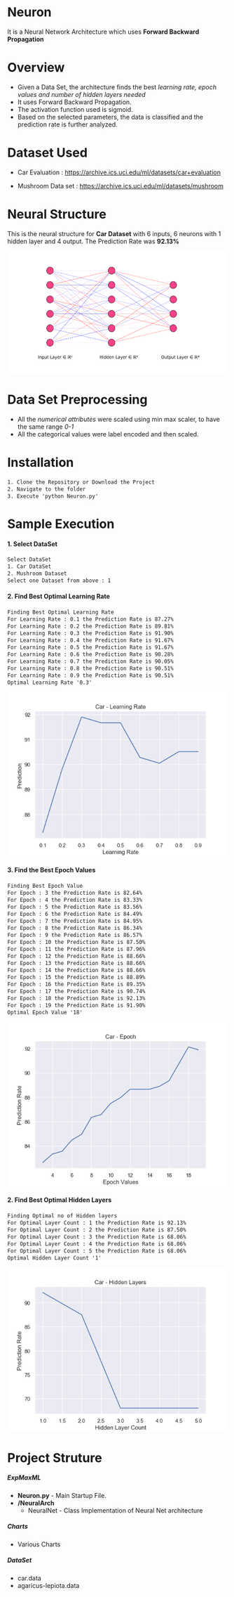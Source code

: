 # Neuron

It is a Neural Network Architecture which uses **Forward Backward Propagation**


# Overview

  - Given a Data Set, the architecture finds the best *learning rate, epoch values and number of hidden layers needed*
  - It uses Forward Backward Propagation.
  - The activation function used is sigmoid.
  - Based on the selected parameters, the data is classified and the prediction rate is further analyzed.

# Dataset Used
- Car Evaluation : https://archive.ics.uci.edu/ml/datasets/car+evaluation

- Mushroom Data set : https://archive.ics.uci.edu/ml/datasets/mushroom


# Neural Structure
This is the neural structure for **Car Dataset** with 6 inputs, 6 neurons with 1 hidden layer and 4 output. The Prediction Rate was **92.13%**

![](https://raw.githubusercontent.com/nareshkumar66675/Neuron/master/Charts/NNViz.png)

# Data Set Preprocessing

- All the *numerical attributes* were scaled using min max scaler, to have the same range *0-1*
- All the categorical values were label encoded and then scaled.

# Installation
```
1. Clone the Repository or Download the Project
2. Navigate to the folder
3. Execute 'python Neuron.py'
```


# Sample Execution

#### 1. Select DataSet
```
Select DataSet
1. Car DataSet
2. Mushroom Dataset
Select one Dataset from above : 1
```
#### 2. Find Best Optimal Learning Rate
```
Finding Best Optimal Learning Rate
For Learning Rate : 0.1 the Prediction Rate is 87.27%
For Learning Rate : 0.2 the Prediction Rate is 89.81%
For Learning Rate : 0.3 the Prediction Rate is 91.90%
For Learning Rate : 0.4 the Prediction Rate is 91.67%
For Learning Rate : 0.5 the Prediction Rate is 91.67%
For Learning Rate : 0.6 the Prediction Rate is 90.28%
For Learning Rate : 0.7 the Prediction Rate is 90.05%
For Learning Rate : 0.8 the Prediction Rate is 90.51%
For Learning Rate : 0.9 the Prediction Rate is 90.51%
Optimal Learning Rate '0.3'
```
![CarLearningRate](https://raw.githubusercontent.com/nareshkumar66675/Neuron/master/Charts/CarLearningRate.png "CarLearningRate") 
#### 3. Find the Best Epoch Values
```
Finding Best Epoch Value
For Epoch : 3 the Prediction Rate is 82.64%
For Epoch : 4 the Prediction Rate is 83.33%
For Epoch : 5 the Prediction Rate is 83.56%
For Epoch : 6 the Prediction Rate is 84.49%
For Epoch : 7 the Prediction Rate is 84.95%
For Epoch : 8 the Prediction Rate is 86.34%
For Epoch : 9 the Prediction Rate is 86.57%
For Epoch : 10 the Prediction Rate is 87.50%
For Epoch : 11 the Prediction Rate is 87.96%
For Epoch : 12 the Prediction Rate is 88.66%
For Epoch : 13 the Prediction Rate is 88.66%
For Epoch : 14 the Prediction Rate is 88.66%
For Epoch : 15 the Prediction Rate is 88.89%
For Epoch : 16 the Prediction Rate is 89.35%
For Epoch : 17 the Prediction Rate is 90.74%
For Epoch : 18 the Prediction Rate is 92.13%
For Epoch : 19 the Prediction Rate is 91.90%
Optimal Epoch Value '18'
```
![EpochRate](https://raw.githubusercontent.com/nareshkumar66675/Neuron/master/Charts/CarEpoch.png "EpochRate") 

#### 2. Find Best Optimal Hidden Layers
```
Finding Optimal no of Hidden layers
For Optimal Layer Count : 1 the Prediction Rate is 92.13%
For Optimal Layer Count : 2 the Prediction Rate is 87.50%
For Optimal Layer Count : 3 the Prediction Rate is 68.06%
For Optimal Layer Count : 4 the Prediction Rate is 68.06%
For Optimal Layer Count : 5 the Prediction Rate is 68.06%
Optimal Hidden Layer Count '1'
```
![CarHiddenLayer](https://raw.githubusercontent.com/nareshkumar66675/Neuron/master/Charts/CarHiddenLayer.png "CarHiddenLayer") 


# Project Struture
##### ExpMaxML
- **Neuron.py** - Main Startup File.
- **/NeuralArch**
    - NeuralNet - Class Implementation of Neural Net architecture
##### Charts
- Various Charts
##### DataSet
- car.data
- agaricus-lepiota.data


  

